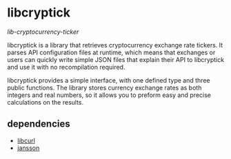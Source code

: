 # libcryptick

*lib-cryptocurrency-ticker*

libcryptick is a library that retrieves cryptocurrency exchange rate tickers. It parses API configuration files at runtime, which means that exchanges or users can quickly write simple JSON files that explain their API to libcryptick and use it with no recompilation required.

libcryptick provides a simple interface, with one defined type and three public functions. The library stores currency exchange rates as both integers and real numbers, so it allows you to preform easy and precise calculations on the results.

## dependencies

* [libcurl](http://curl.haxx.se/libcurl/)
* [jansson](http://www.digip.org/jansson/)
